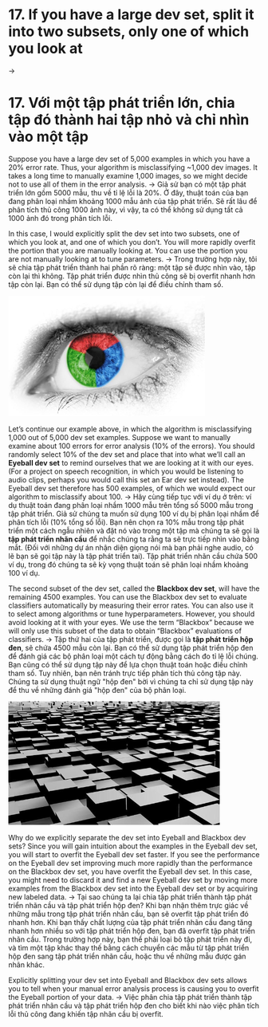 # 17. If you have a large dev set, split it into two subsets, only one of which you look at
->
# 17. Với một tập phát triển lớn, chia tập đó thành hai tập nhỏ và chỉ nhìn vào một tập

Suppose you have a large dev set of 5,000 examples in which you have a 20% error rate. Thus, your algorithm is misclassifying ~1,000 dev images. It takes a long time to manually examine 1,000 images, so we might decide not to use all of them in the error analysis.
->
Giả sử bạn có một tập phát triển lớn gồm 5000 mẫu, thu về tỉ lệ lỗi là 20%. Ở đây, thuật toán của bạn đang phân loại nhầm khoảng 1000 mẫu ảnh của tập phát triển. Sẽ rất lâu để phân tích thủ công 1000 ảnh này, vì vậy, ta có thể không sử dụng tất cả 1000 ảnh đó trong phân tích lỗi. 

In this case, I would explicitly split the dev set into two subsets, one of which you look at, and one of which you don’t. You will more rapidly overfit the portion that you are manually looking at. You can use the portion you are not manually looking at to tune parameters.
->
Trong trường hợp này, tôi sẽ chia tập phát triển thành hai phần rõ ràng: một tập sẽ được nhìn vào, tập còn lại thì không. Tập phát triển được nhìn thủ công sẽ bị overfit nhanh hơn tập còn lại. Bạn có thể sử dụng tập còn lại để điều chỉnh tham số.

![img](../imgs/C17_01.png)


Let​’​s continue our example above, in which the algorithm is misclassifying 1,000 out of 5,000 dev set examples. Suppose we want to manually examine about 100 errors for error analysis (10% of the errors). You should randomly select 10% of the dev set and place that into what we’ll call an ​**Eyeball dev set**​ to remind ourselves that we are looking at it with our eyes. (For a project on speech recognition, in which you would be listening to audio clips, perhaps you would call this set an Ear dev set instead). The Eyeball dev set therefore has 500 examples, of which we would expect our algorithm to misclassify about 100.
->
Hãy cùng tiếp tục với ví dụ ở trên: ví dụ thuật toán đang phân loại nhầm 1000 mẫu trên tổng số 5000 mẫu trong tập phát triển. Giả sử chúng ta muốn sử dụng 100 ví dụ bị phân lọại nhầm để phân tích lỗi (10% tổng số lỗi). Bạn nên chọn ra 10% mẫu trong tập phát triển một cách ngẫu nhiên và đặt nó vào trong một tập mà chúng ta sẽ gọi là **tập phát triển nhãn cầu** để nhắc chúng ta rằng ta sẽ trực tiếp nhìn vào bằng mắt. (Đối với những dự án nhận diện giọng nói mà bạn phải nghe audio, có lẽ bạn sẽ gọi tập này là tập phát triển tai). Tập phát triển nhãn cầu chứa 500 ví dụ, trong đó chúng ta sẽ kỳ vọng thuật toán sẽ phân loại nhầm khoảng 100 ví dụ.

The second subset of the dev set, called the **​Blackbox dev set​**, will have the remaining 4500 examples. You can use the Blackbox dev set to evaluate classifiers automatically by measuring their error rates. You can also use it to select among algorithms or tune hyperparameters. However, you should avoid looking at it with your eyes. We use the term “Blackbox” because we will only use this subset of the data to obtain “Blackbox” evaluations of classifiers.
->
Tập thứ hai của tập phát triển, được gọi là **tập phát triển hộp đen**, sẽ chứa 4500 mẫu còn lại. Bạn có thể sử dụng tập phát triển hộp đen để đánh giá các bộ phân loại một cách tự động bằng cách đo tỉ lệ lỗi chúng. Bạn cũng có thể sử dụng tập này để lựa chọn thuật toán hoặc điều chỉnh tham số. Tuy nhiên, bạn nên tránh trực tiếp phân tích thủ công tập này. Chúng ta sử dụng thuật ngữ "hộp đen" bời vì chúng ta chỉ sử dụng tập này để thu về những đánh giá "hộp đen" của bộ phân loại. 

![img](../imgs/C17_02.png)

Why do we explicitly separate the dev set into Eyeball and Blackbox dev sets? Since you will gain intuition about the examples in the Eyeball dev set, you will start to overfit the Eyeball dev set faster. If you see the performance on the Eyeball dev set improving much more rapidly than the performance on the Blackbox dev set, you have overfit the Eyeball dev set. In this case, you might need to discard it and find a new Eyeball dev set by moving more examples from the Blackbox dev set into the Eyeball dev set or by acquiring new labeled data.
->
Tại sao chúng ta lại chia tập phát triển thành tập phát triển nhãn cầu và tập phát triển hộp đen? Khi bạn nhận thêm trực giác về những mẫu trong tập phát triển nhãn cầu, bạn sẽ overfit tập phát triển đó nhanh hơn. Khi bạn thấy chất lượng của tập phát triển nhãn cầu đang tăng nhanh hơn nhiều so với tập phát triển hộp đen, bạn đã overfit tập phát triển nhãn cầu. Trong trường hợp này, bạn thể phải loại bỏ tập phát triển này đi, và tìm một tập khác thay thế bằng cách chuyển các mẫu từ tập phát triển hộp đen sang tập phát triển nhãn cầu, hoặc thu về những mẫu được gán nhãn khác. 

Explicitly splitting your dev set into Eyeball and Blackbox dev sets allows you to tell when your manual error analysis process is causing you to overfit the Eyeball portion of your data.
->
Việc phân chia tập phát triển thành tập phát triển nhãn cầu và tập phát triển hộp đen cho biết khi nào việc phân tích lỗi thủ công đang khiến tập nhãn cầu bị overfit.

